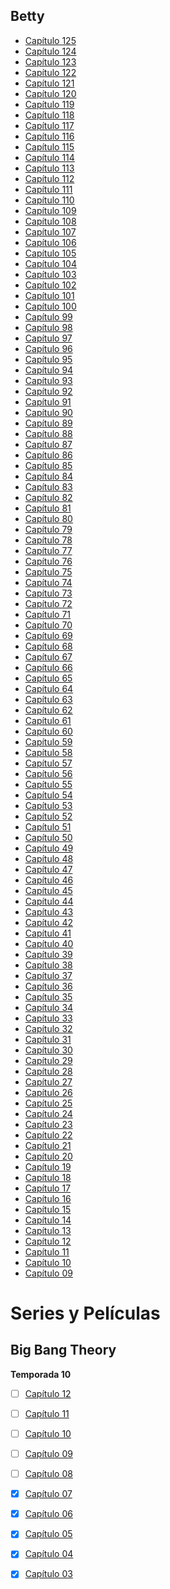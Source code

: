 ## Betty

- [Capítulo 125]()
- [Capítulo 124]()
- [Capítulo 123]()
- [Capítulo 122]()
- [Capítulo 121]()
- [Capítulo 120]()
- [Capítulo 119]()
- [Capítulo 118]()
- [Capítulo 117]()
- [Capítulo 116](https://drive.google.com/file/d/1WH8yjRVeYc5cTWToCsUuA8QpRQCxAqs6/preview)
- [Capítulo 115](https://drive.google.com/file/d/15bgFOyswSlsjuXD8QJSJDVmtQvuJo10w/preview)
- [Capítulo 114](https://drive.google.com/file/d/1dux_boBVvZGF9BjsM5OB1t8SXqa3d4Gu/preview)
- [Capítulo 113](https://drive.google.com/file/d/1AXoB0C8sG3RRGYPo0oh6-audvNlPwdEW/preview)
- [Capítulo 112](https://drive.google.com/file/d/1kxWcHJhBGkkilXYulmpwEg3LsltWRkst/preview)
- [Capítulo 111](https://drive.google.com/file/d/1HmQuHUVBWGIy4SxMCX4YxTrdHOSzYhAy/preview)
- [Capítulo 110](https://drive.google.com/file/d/1rTMqQSZyy_E25Tvc4suCdCO9dhRKUjQ5/preview)
- [Capítulo 109](https://drive.google.com/file/d/1xcAlwm6RWwA8V8qgyXDj9sCBTiLcdKiC/preview)
- [Capítulo 108](https://drive.google.com/file/d/15aYLb-5Z-vOYIcpzPEzL98lUyTv7LzIh/preview)
- [Capítulo 107](https://drive.google.com/file/d/1zwNVgJcDlD_cZAkumcqoNOhahmGKVi3z/preview)
- [Capítulo 106](https://drive.google.com/file/d/1qFHLNVPPLXfyfWmEtYmnVMvrVn-mDSIF/preview)
- [Capítulo 105](https://drive.google.com/file/d/1u9aa9slTwkWDkSe_MkZIM3xDRu3vcVDe/preview)
- [Capítulo 104](https://drive.google.com/file/d/1Fa9NOj1rVGHgavWqOgHikjt3zskCgMaz/preview)
- [Capítulo 103](https://drive.google.com/file/d/1a20CZNiMkSm72kZ8iTT9AXLb2I8_XpY0/preview)
- [Capítulo 102](https://drive.google.com/file/d/14wQN1e9YligQdfFTw33qNM3qJT5LfKu0/preview)
- [Capítulo 101](https://drive.google.com/file/d/1J0lAXQvSzmPTPX5yDOswQzT_ar-8gqcC/preview)
- [Capítulo 100](https://drive.google.com/file/d/1hxIHxAVmzsJoGO_h5eT1jH7PsHrEx8IN/preview)
- [Capítulo 99](https://drive.google.com/file/d/1GWT1FZePtXlTEeMFtYGL37ssqDCG1pRJ/preview)
- [Capítulo 98](https://drive.google.com/file/d/1Tw67G9Md2dXPXYlCcgF7bWX5P7D61kg_/preview)
- [Capítulo 97](https://drive.google.com/file/d/1A70WxiaFSX4a9kQuzDwl0BdWfhZ4Vt6C/preview)
- [Capítulo 96](https://drive.google.com/file/d/13SvX1jByPMNH64jvVox4wf_BdtFYCRz6/preview)
- [Capítulo 95](https://drive.google.com/file/d/1_Uq33mRRq8eANJOruk-4DpIoUalp6ozE/preview)
- [Capítulo 94](https://drive.google.com/file/d/1dOFMkfowjR_lprf1oDpaTg_SUtvrv25J/preview)
- [Capítulo 93](https://drive.google.com/file/d/1fSmUZuHi-E9bcZ_Jdez9CFLzheZNAvAm/preview)
- [Capítulo 92](https://drive.google.com/file/d/1qsjnfMo_ZP5JpS37mYUxkyo1ES-CWBtc/preview)
- [Capítulo 91](https://drive.google.com/file/d/1GuS6BCjNrwHP06OILzeZWxUAAHbicPgr/preview)
- [Capítulo 90](https://drive.google.com/file/d/1s91IIbAe23HKv5ma0wRnqKmKb4go8JxC/preview)
- [Capítulo 89](https://drive.google.com/file/d/1FtH0wTb3CK6FO2qKH1DA6WM7xsAQ8nj_/preview)
- [Capítulo 88](https://drive.google.com/file/d/1wyrNPa8bkS8CiVFuyG3KvgYd7SzzdMLt/preview)
- [Capítulo 87](https://drive.google.com/file/d/1udrnPG5ccok7m6gPnEGbswbtEfd54pwI/preview)
- [Capítulo 86](https://drive.google.com/file/d/1ckBq1IrGBZeiWngHhu0rbaSscfLCby8A/preview)
- [Capítulo 85](https://drive.google.com/file/d/1NsXGYjECXYc0F65085637cZ9Rae8cYwU/preview)
- [Capítulo 84](https://drive.google.com/file/d/1Rus7fVNi-PTuGTDTtcHdcp5Mfc5eygV9/preview)
- [Capítulo 83](https://drive.google.com/file/d/1eByyIncz16kPdjV51TOQQn3QjHSuyZvG/preview)
- [Capítulo 82](https://drive.google.com/file/d/14lqYHQjDe_vejOxwEGHCLf5retBRL-oQ/preview)
- [Capítulo 81](https://drive.google.com/file/d/17dDimB6cdvGojR96IsdzgoQx0G2BUQXF/preview)
- [Capítulo 80](https://drive.google.com/file/d/1qGefGXKwABhN0DX4fs8xE1TENVGjg_Tj/preview)
- [Capítulo 79](https://drive.google.com/file/d/1_OCEVR8_AG1Pe3IOtqKTLfNlQkai_dwS/preview)
- [Capítulo 78](https://drive.google.com/file/d/15E9ndMY2UbXTRlu91lN3R1btMxym25UA/preview)
- [Capítulo 77](https://drive.google.com/file/d/1-CkI1IPTjVirVZOTam0q7EdfeclY42UC/preview)
- [Capítulo 76](https://drive.google.com/file/d/19xMaU1UxroFz7P4sjbKsTtFBJUTbe-oC/preview)
- [Capítulo 75](https://drive.google.com/file/d/120jvtI-ekdkxYXnDSocPAoogyNU7XZ_D/preview)
- [Capítulo 74](https://drive.google.com/file/d/1sKSWz13PWWqkIwSoRCOksx6VPwVg5ylf/preview)
- [Capítulo 73](https://drive.google.com/file/d/1m4T5t68HkYhm26NxePMc1nuOdH6MsdDJ/preview)
- [Capítulo 72](https://drive.google.com/file/d/1611xdMtDvW0sqwhM2RplMg9f-PI5IDqq/preview)
- [Capítulo 71](https://drive.google.com/file/d/1zuRv25HjlSSmEPQL6KYqjih_KLmIbxLm/preview)
- [Capítulo 70](https://drive.google.com/file/d/142umY_7HQFLCPs9-W1jAGnu8jceeGpRY/preview)
- [Capítulo 69](https://drive.google.com/file/d/1NuQFvket49xekifoZ62n0_S9e6DA_KPg/preview)
- [Capítulo 68](https://drive.google.com/file/d/1R_Q_ALnM2iROy8AkZ6-5CPRZ7uD7ycE1/preview)
- [Capítulo 67](https://drive.google.com/file/d/11gMiYXhjJ2EpGXUybmvjnjmWvqUKlZWj/preview)
- [Capítulo 66](https://drive.google.com/file/d/1AAl5VVibQmUQc-CmJjjlMDWmRzMt6NHc/preview)
- [Capítulo 65](https://drive.google.com/file/d/1rRJr0RBgjUQw1HnL_itaSVtWBv3pj3er/preview)
- [Capítulo 64](https://drive.google.com/file/d/1U6tS0StN_9kEqO2KVkIA0d_M8hQK-RRL/preview)
- [Capítulo 63](https://drive.google.com/file/d/1YqTJz2K3dPrkrAwwkT8pBW-WG5ro4rSs/preview)
- [Capítulo 62](https://drive.google.com/file/d/1Xyz2hRqyl84AKGQSXMLFnZbQ2tS8fj1Q/preview)
- [Capítulo 61](https://drive.google.com/file/d/1OlkS3v3h27pFQPCfzp6VAy4Jxf2eYhdH/preview)
- [Capítulo 60](https://drive.google.com/file/d/17lJXs_BgKN7b18Hsx42Hkuftzu7rtL5G/preview)
- [Capítulo 59](https://drive.google.com/file/d/1N7owkS1IPqat6olgHyjGrK7HnIP-W5R1/preview)
- [Capítulo 58](https://drive.google.com/file/d/1OzVcygR5g248MQJMoy0c3-Be07gCzyaV/preview)
- [Capítulo 57](https://drive.google.com/file/d/1IY5C4RSfs2N2dy-5cHWbLUH37oPE3Xuv/preview)
- [Capítulo 56](https://drive.google.com/file/d/1Cc5voRq7wSKdGtS2kQASDy6dGazKmz-T/preview)
- [Capítulo 55](https://drive.google.com/file/d/14VZgI6qXcPUGhaqUX8U8che2hV3ohP-C/preview)
- [Capítulo 54](https://drive.google.com/file/d/1DlOQN-cRVzVoVDcId-zaUyoJbI4pmp6c/preview)
- [Capítulo 53](https://drive.google.com/file/d/1rc7l7IykWBMBjs1AdycClybWYg8DoIai/preview)
- [Capítulo 52](https://drive.google.com/file/d/1_oRBxdkpVMumC5j_eTUuBQo2oB63daKL/preview)
- [Capítulo 51](https://drive.google.com/file/d/1x2q9Gso41HgeBXhy2SFEDY3FVKcQLjFN/preview)
- [Capítulo 50](https://drive.google.com/file/d/1K8tVg7pLdY2ZAHFDGqug3lyP9lHEQ_cw/preview)
- [Capítulo 49](https://drive.google.com/file/d/13vjq1jdBHEntUurmNA70IEWQxfZ4Hs-i/preview)
- [Capítulo 48](https://drive.google.com/file/d/1LtToqOwG1QplcqzTr9T4OjJmFH-WgCua/preview)
- [Capítulo 47](https://drive.google.com/file/d/1Zj4Pka8WzXiFeYPROwBLWooYV44gY2nU/preview)
- [Capítulo 46](https://drive.google.com/file/d/1sV6ZJwOUxUmmMGkgAxDoeb6qoQpueXlf/preview)
- [Capítulo 45](https://drive.google.com/file/d/1VYdJvkACK8zvt_D03R5f71DEvEn3cj-6/preview)
- [Capítulo 44](https://drive.google.com/file/d/1Bp1wiukw4EocPF7MMTe-TeQYOhu1z0uE/preview)
- [Capítulo 43](https://drive.google.com/file/d/1LK4yV5lF02jxoXaT0LH_CqvRS4aEmS00/preview)
- [Capítulo 42](https://drive.google.com/file/d/195SXI4YrWfNXmF8vfyfo2cEFBB1YKYj5/preview)
- [Capítulo 41](https://drive.google.com/file/d/1RkShlvwULsMykgaPLe_tpxzkuM-mxl2Z/preview)
- [Capítulo 40](https://drive.google.com/file/d/1lVtUVO_dHhCGev-eKeAK4ZuFwYChBwkS/preview)
- [Capítulo 39](https://drive.google.com/file/d/102wtLyfAaNjcDFv9-iXNBTd5uy9Y8ROr/preview)
- [Capítulo 38](https://drive.google.com/file/d/1tmabKrKIPuzS2pqCQpTN-XxEuHtLf3BZ/preview)
- [Capítulo 37](https://drive.google.com/file/d/1r3DRbR_KjFqlnbQ3X2KD6g-FZr3T1Ykn/preview)
- [Capítulo 36](https://drive.google.com/file/d/1jMrrPN9zbwVEYwXcyaPIqV8KtDk1ELS2/preview)
- [Capítulo 35](https://drive.google.com/file/d/1HEMEkQEerVD-q8QCmaDVt8ghkTFXPu0P/preview)
- [Capítulo 34](https://drive.google.com/file/d/1WhMKN2gKrgP6An_5UyoNDnVUVP16p61w/preview)
- [Capítulo 33](https://drive.google.com/file/d/16dfPcONm5ikzyAVuUY1hbMraR_k520o0/preview)
- [Capítulo 32](https://drive.google.com/file/d/1oI4ICp2_0MRryYQgFNbneDWTVKqhMAKn/preview)
- [Capítulo 31](https://drive.google.com/file/d/1O8rUAsbJzaSOmAzpt4M33rnvjmgpIFnW/preview)
- [Capítulo 30](https://drive.google.com/file/d/1A_7hmPZ2wuBa54BLZxryw4jdS34XWsoF/preview)
- [Capítulo 29](https://drive.google.com/file/d/1h_vtRvX7Ewwh1IAeieJqeN1Dpfa2FQI_/preview)
- [Capítulo 28](https://drive.google.com/file/d/1yZ44mI3G8wDzRVpR4KOlr067cDC3H8Iz/preview)
- [Capítulo 27](https://drive.google.com/file/d/1BtTg_eFx5db-6YaxcollpVvNZ8ceguiK/preview)
- [Capítulo 26](https://drive.google.com/file/d/1i6iH4aEpXf3ECTgbSi1zxKVRuQA08Zz8/preview)
- [Capítulo 25](https://drive.google.com/file/d/10wMX-HdnTlNcbhEnnRo5_0SVPEso998Y/preview)
- [Capítulo 24](https://drive.google.com/file/d/10T3Xl4I14SFFiermzYZfwEto17FIOkr_/preview)
- [Capítulo 23](https://drive.google.com/file/d/1tzr_Q8HXbDvmoSYr0jHEnobw3Xqwi-eB/preview)
- [Capítulo 22](https://drive.google.com/file/d/1AuNyjf52AuttIcZxYtNaoahQGRqdlj25/preview)
- [Capítulo 21](https://drive.google.com/file/d/1_JTU4ohgrK_m4xVctBZSGIW5EwwLDsHX/preview)
- [Capítulo 20](https://drive.google.com/file/d/1tcxs8YNDrmqCywYX8oq20not9tvI5ahg/preview)
- [Capítulo 19](https://drive.google.com/file/d/1hSe1Zf5OzB4pTiNQfSMGiNBs8VgESZzQ/preview)
- [Capítulo 18](https://drive.google.com/file/d/1mFszW0A5FmwASGpQqnnPUxEGS6wtbmI9/preview)
- [Capítulo 17](https://drive.google.com/file/d/1VCxI4pymRvHA-Hv1L2SEvDPZsQiQ3_WP/preview)
- [Capítulo 16](https://drive.google.com/file/d/19uCO2anZZGK1rY5Cbvoc21CRt7moee4n/preview)
- [Capítulo 15](https://drive.google.com/file/d/1Giu4_qOjmxGzTHVv2EYheSTbZiLTL8oO/preview)
- [Capítulo 14](https://drive.google.com/file/d/1OKoGboKXYva2emn2O5ntqGkioI8lEM2w/preview)
- [Capítulo 13](https://drive.google.com/file/d/1B5yMzhdgVFdnJIh0rH7taCBm_RSF-Cj2/preview)
- [Capítulo 12](https://drive.google.com/file/d/1AafPjK3xX79KCKn1tDazNuEkCQQVmwib/preview)
- [Capítulo 11](https://drive.google.com/file/d/1gBZblWk3xGCXGcbf50awyEUc0_-gWojl/preview)
- [Capítulo 10](https://drive.google.com/file/d/1D6ROwOk1wkNr4Hlq_jvO8joC81utW6nk/preview)
- [Capítulo 09](https://drive.google.com/file/d/1761Hxm_c4_OKg3s3hNYlYNeq2q-C12-X/preview)



# Series y Películas
## Big Bang Theory

**Temporada 10**
- [ ] [Capítulo 12]()
- [ ] [Capítulo 11](https://mega.nz/embed/O7wRDC4T#kOGUOGnrmA_tnzcaMU_It2muTTov-1RLJD1nCtrnphw)
- [ ] [Capítulo 10](https://mega.nz/embed/OjIinDRL#IK2Avaf3lhIpwZX8k2z3v6pIQadmmzkLttsYT2u_6NY)
- [ ] [Capítulo 09](https://mega.nz/embed/76BEnboa#BZOKBuqMj6K--JiD32NLOL__ktNOfTFurP7qLFxl3LM)
- [ ] [Capítulo 08](https://mega.nz/embed/DmYVDJAQ#wWA82ybYWSvIrN0UoC2ElO7Xx8w2ynpgWBCQjlKeik0)
- [x] [Capítulo 07](https://mega.nz/embed/D7B1gJgR#xB6JGG38pgbLtZ-PMWUbeQL6jJmRGjv0snU4EweBgIw)
- [x] [Capítulo 06](https://mega.nz/embed/quJ0xLLR#s3ewoF_0IXWzUXFp2rEHAY_IS8KLZwwwXsnLQfv4sAU)
- [x] [Capítulo 05](https://mega.nz/embed/6uA1wBjK#Og8pKfS4188igLFwU4BDetE3TQ1_xTDcPl4J7LuAmII)
- [x] [Capítulo 04](https://mega.nz/embed/TmhEhICD#A8AkocA5raLkIzGQLRR9kaLb3Xjvzk6UKYHruWg573I)
- [x] [Capítulo 03](https://mega.nz/embed/KrxVAL4I#BzdYnhfyxe-ckkKY9zJ3lPzHw8CRFu6DiFYwx09qYg0)




